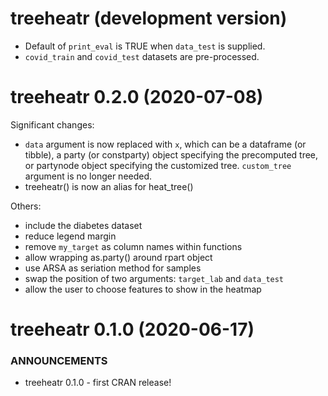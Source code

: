 # treeheatr (development version)
* Default of `print_eval` is TRUE when `data_test` is supplied.
* `covid_train` and `covid_test` datasets are pre-processed.

treeheatr 0.2.0 (2020-07-08)
==============================

Significant changes:
* `data` argument is now replaced with `x`, which can be a dataframe (or tibble), 
a party (or constparty) object specifying the precomputed tree,
or partynode object specifying the customized tree. 
`custom_tree` argument is no longer needed.
* treeheatr() is now an alias for heat_tree()

Others:
* include the diabetes dataset
* reduce legend margin
* remove `my_target` as column names within functions
* allow wrapping as.party() around rpart object
* use ARSA as seriation method for samples
* swap the position of two arguments: `target_lab` and `data_test`
* allow the user to choose features to show in the heatmap


treeheatr 0.1.0 (2020-06-17)
==============================

### ANNOUNCEMENTS
* treeheatr 0.1.0 - first CRAN release!
